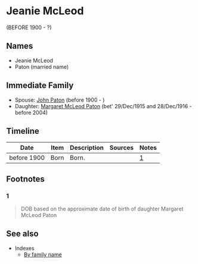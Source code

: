 ﻿---
layout: page
permalink: /people/i70248352
---

# Jeanie McLeod
(BEFORE 1900 - ?)

## Names

* Jeanie McLeod
* Paton (married name)

## Immediate Family

* Spouse: [John Paton](./@i5211114@-john-paton-b1900-d.md) (before 1900 - )
* Daughter: [Margaret McLeod Paton](./@i56209708@-margaret-mcleod-paton-b1915-12-29~1916-12-28-d2004.md) (bet' 29/Dec/1915 and 28/Dec/1916 - before 2004)

## Timeline

Date | Item | Description | Sources | Notes
---|---|---|---|---
before 1900 | Born | Born. |  | [1](#1)

## Footnotes

### 1

> DOB based on the approximate date of birth of daughter Margaret McLeod Paton
>



## See also

- Indexes
  - [By family name](../index-by-family-name.md)
